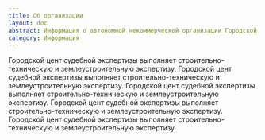 ```yaml
---
title: Об организации
layout: doc
abstract: Информация о автономной некоммерческой организации Городской центр судебной экспертизыормация
category: Информация
---
```

Городской цент судебной экспертизы выполняет строительно-техническую и землеустроительную экспертизу. Городской цент судебной экспертизы выполняет строительно-техническую и землеустроительную экспертизу. Городской цент судебной экспертизы выполняет строительно-техническую и землеустроительную экспертизу. Городской цент судебной экспертизы выполняет строительно-техническую и землеустроительную экспертизу. Городской цент судебной экспертизы выполняет строительно-техническую и землеустроительную экспертизу.
